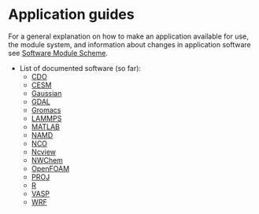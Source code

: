 # Application guides
For a general explanation on how to make an application available for use, the module system, and information about changes in application software see [Software Module Scheme](modulescheme.md).

* List of documented software (so far):
    * [CDO](application_guides/cdo.md)
    * [CESM](application_guides/cesm.md)
    * [Gaussian](application_guides/gaussian/gaussian.md)
    * [GDAL](application_guides/gdal.md)
    * [Gromacs](application_guides/gromacs.md)
    * [LAMMPS](application_guides/lammps.md)
    * [MATLAB](application_guides/matlab.md)
    * [NAMD](application_guides/namd.md)
    * [NCO](application_guides/nco.md)
    * [Ncview](application_guides/ncview.md)
    * [NWChem](application_guides/nwchem.md)
    * [OpenFOAM](application_guides/openfoam.md)
    * [PROJ](application_guides/proj.md)
    * [R](userinstallsw/R.html)
    * [VASP](application_guides/vasp.md)
    * [WRF](application_guides/wrf.md)

